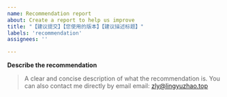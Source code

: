 ```yaml
---
name: Recommendation report
about: Create a report to help us improve
title: "【建议提交】【您使用的版本】【建议描述标题】"
labels: 'recommendation'
assignees: ''

---
```

**Describe the recommendation**
> A clear and concise description of what the recommendation is.
> You can also contact me directly by email
> email: zly@lingyuzhao.top
